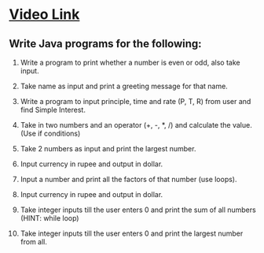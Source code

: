 # [Video Link](https://youtu.be/TAtrPoaJ7gc)

## Write Java programs for the following:

1. Write a program to print whether a number is even or odd, also take
input.

<script src="https://emgithub.com/embed.js?target=https%3A%2F%2Fgithub.com%2Fthatbeautifuldream%2Fjava-dsa-bootcamp%2Fblob%2Fmain%2FFirst%2520Java%2520Program%2FQ1.java&style=github&showBorder=on&showLineNumbers=on&showFileMeta=on&showCopy=on"></script>

2. Take name as input and print a greeting message for that name.

<script src="https://emgithub.com/embed.js?target=https%3A%2F%2Fgithub.com%2Fthatbeautifuldream%2Fjava-dsa-bootcamp%2Fblob%2Fmain%2FFirst%2520Java%2520Program%2FQ2.java&style=github&showBorder=on&showLineNumbers=on&showFileMeta=on&showCopy=on"></script>

3. Write a program to input principle, time and rate (P, T, R) from user and
find Simple Interest.

<script src="https://emgithub.com/embed.js?target=https%3A%2F%2Fgithub.com%2Fthatbeautifuldream%2Fjava-dsa-bootcamp%2Fblob%2Fmain%2FFirst%2520Java%2520Program%2FQ3.java&style=github&showBorder=on&showLineNumbers=on&showFileMeta=on&showCopy=on"></script>

4. Take in two numbers and an operator (+, -, *, /) and calculate the value.
(Use if conditions)

<script src="https://emgithub.com/embed.js?target=https%3A%2F%2Fgithub.com%2Fthatbeautifuldream%2Fjava-dsa-bootcamp%2Fblob%2Fmain%2FFirst%2520Java%2520Program%2FQ4.java&style=github&showBorder=on&showLineNumbers=on&showFileMeta=on&showCopy=on"></script>

5. Take 2 numbers as input and print the largest number.

<script src="https://emgithub.com/embed.js?target=https%3A%2F%2Fgithub.com%2Fthatbeautifuldream%2Fjava-dsa-bootcamp%2Fblob%2Fmain%2FFirst%2520Java%2520Program%2FQ5.java&style=github&showBorder=on&showLineNumbers=on&showFileMeta=on&showCopy=on"></script>

6. Input currency in rupee and output in dollar.

<script src="https://emgithub.com/embed.js?target=https%3A%2F%2Fgithub.com%2Fthatbeautifuldream%2Fjava-dsa-bootcamp%2Fblob%2Fmain%2FFirst%2520Java%2520Program%2FQ6.java&style=github&showBorder=on&showLineNumbers=on&showFileMeta=on&showCopy=on"></script>

7. Input a number and print all the factors of that number (use loops).

<script src="https://emgithub.com/embed.js?target=https%3A%2F%2Fgithub.com%2Fthatbeautifuldream%2Fjava-dsa-bootcamp%2Fblob%2Fmain%2FFirst%2520Java%2520Program%2FQ7.java&style=github&showBorder=on&showLineNumbers=on&showFileMeta=on&showCopy=on"></script>

8. Input currency in rupee and output in dollar.

<script src="https://emgithub.com/embed.js?target=https%3A%2F%2Fgithub.com%2Fthatbeautifuldream%2Fjava-dsa-bootcamp%2Fblob%2Fmain%2FFirst%2520Java%2520Program%2FQ8.java&style=github&showBorder=on&showLineNumbers=on&showFileMeta=on&showCopy=on"></script>

9. Take integer inputs till the user enters 0 and print the sum of all numbers (HINT: while loop)

<script src="https://emgithub.com/embed.js?target=https%3A%2F%2Fgithub.com%2Fthatbeautifuldream%2Fjava-dsa-bootcamp%2Fblob%2Fmain%2FFirst%2520Java%2520Program%2FQ9.java&style=github&showBorder=on&showLineNumbers=on&showFileMeta=on&showCopy=on"></script>

10. Take integer inputs till the user enters 0 and print the largest number from all.

<script src="https://emgithub.com/embed.js?target=https%3A%2F%2Fgithub.com%2Fthatbeautifuldream%2Fjava-dsa-bootcamp%2Fblob%2Fmain%2FFirst%2520Java%2520Program%2FQ10.java&style=github&showBorder=on&showLineNumbers=on&showFileMeta=on&showCopy=on"></script>
